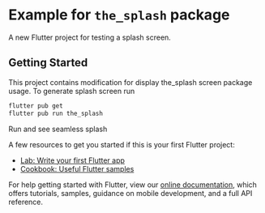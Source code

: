 # Example for `the_splash` package

A new Flutter project for testing a splash screen.

## Getting Started

This project contains modification for display the_splash screen package usage.
To generate splash screen run

```sh
flutter pub get
flutter pub run the_splash
```
Run and see seamless splash


A few resources to get you started if this is your first Flutter project:

- [Lab: Write your first Flutter app](https://flutter.dev/docs/get-started/codelab)
- [Cookbook: Useful Flutter samples](https://flutter.dev/docs/cookbook)

For help getting started with Flutter, view our
[online documentation](https://flutter.dev/docs), which offers tutorials,
samples, guidance on mobile development, and a full API reference.
